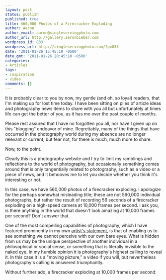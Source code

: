 ```yaml
---
layout: post
status: publish
published: true
title: 560,000 Photos of a Firecracker Exploding
author: Aaron
author_email: aaron@singleservingphoto.com
author_url: http://gallery.aaronbieber.com
wordpress_id: 833
wordpress_url: http://singleservingphoto.com/?p=833
date: '2011-01-26 15:45:10 -0500'
date_gmt: '2011-01-26 20:45:10 -0500'
categories:
- Articles
tags:
- inspiration
- video
comments: []
---
```

It is probably clear to you by now, my gentle (and oh, so loyal)
readers, that I'm making up for lost time today. I have been sitting on
piles of article ideas and photography news items to share with you all
but unfortunately at times life can get the better of you, as it has me
over the past couple of months.

Please rest assured that I have no forgotten you all, nor have I given
up on this "blogging" endeavor of mine. Regrettably, many of the things
that have occurred in the photography world during my absence are no
longer relevant or current, but fear not, for there is much, much more
to share.

Now, to the point.

Clearly this is a photography website and I try to limit my ramblings
and reflections to the world of photography, but occasionally something
comes around that is only tangentially related to photography, such as a
video or a piece of news, and it behooves me to let you decide whether
you think it's interesting or not.

In this case, we have 560,000 photos of a firecracker exploding. I
apologize for the perhaps somewhat misleading title; these are not
560,000 individual photographs, but rather the result of recording 56
seconds of a firecracker exploding on a high-speed camera at 10,000
frames per second. I ask you, is there anything in the world that
doesn't look amazing at 10,000 frames per second? Don't answer that.

One of the most compelling capabilities of photography, which I have
featured prominently in my own [artist's
statement](/articles/2010/03/15/your-artists-statement/),
is that of enabling us to see something we cannot perceive with our own
bare eyes. What is hidden from us may be the unique perspective of
another individual in a philosophical or social sense, or something that
is literally invisible to the naked eye. In my humble opinion it is
photography's highest calling to reveal it. In this case it is a "moving
picture," a video if you will, but nevertheless photography's calling is
answered triumphantly.

Without further ado, a firecracker exploding at 10,000 frames per
second:


